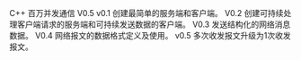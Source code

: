 <!--
 * @Author       : yaowenzhou
 * @Date         : 2021-03-31 16:05:50
 * @LastEditors  : yaowenzhou
 * @LastEditTime : 2021-04-05 14:22:04
 * @version      : 
 * @Description  : 
-->
C++ 百万并发通信 V0.5
v0.1
创建最简单的服务端和客户端。
V0.2
创建可持续处理客户端请求的服务端和可持续发送数据的客户端。
V0.3
发送结构化的网络消息数据。
V0.4
网络报文的数据格式定义及使用。
v0.5
多次收发报文升级为1次收发报文。